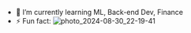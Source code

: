 - 🌱 I’m currently learning ML, Back-end Dev, Finance
- ⚡ Fun fact:
![photo_2024-08-30_22-19-41](https://github.com/user-attachments/assets/3651ff85-91b1-4710-9eed-9f30d70f9e12)
